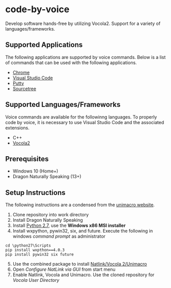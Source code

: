 # code-by-voice
Develop software hands-free by utilizing Vocola2. Support for a variety of languages/frameworks.

## Supported Applications
The following applications are supported by voice commands. Below is a list of commands that can be used with the following applications.
- [Chrome](https://www.google.com/chrome/?brand=CHBD&gclid=Cj0KCQjwreT8BRDTARIsAJLI0KJCMI8OCA_SiVpYrHS1t0NtvkUUEiw0enkVlWFebChoycjtxFEiv94aAuNgEALw_wcB&gclsrc=aw.ds)
- [Visual Studio Code](https://code.visualstudio.com/download)
- [Putty](https://www.chiark.greenend.org.uk/~sgtatham/putty/latest.html)
- [Sourcetree](https://www.sourcetreeapp.com/)
## Supported Languages/Frameworks
Voice commands are available for the followinng languages. To properly code by voice, it is necessary to use Visual Studio Code and the associated extensions.
- C++
- [Vocola2](http://vocola.net/v2/InstallVocola.asp)
## Prerequisites
- Windows 10 (Home+)
- Dragon Naturally Speaking (13+)
## Setup Instructions
The following instructions are a condensed from the [unimacro website](https://qh.antenna.nl/unimacro/installation/index.html).
1. Clone repository into work directory
2. Install Dragon Naturally Speaking
3. Install [Python 2.7](https://www.python.org/downloads/release/python-2718/), use the **Windows x86 MSI installer**
4. Install wxpython, pywin32, six, and future. Execute the following in windows *command prompt* as administrator
```
cd \python27\Scripts
pip install wxpthon==4.0.3
pip install pywin32 six future
```
5. Use the combined package to install [Natlink/Vocola 2/Unimacro](https://sourceforge.net/projects/natlink/files/natlink/natlink4.2/setup-natlink-4.2.exe/download)
5. Open *Configure NatLink via GUI* from start menu
7. Enable Natlink, Vocola and Unimacro. Use the cloned repository for *Vocola User Directory*